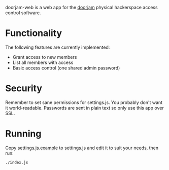 
doorjam-web is a web app for the [doorjam](https://github.com/sudoroom/doorjam) physical hackerspace access control software.

# Functionality

The following features are currently implemented:

* Grant access to new members
* List all members with access
* Basic access control (one shared admin password)

# Security

Remember to set sane permissions for settings.js. You probably don't want it world-readable. Passwords are sent in plain text so only use this app over SSL.

# Running

Copy settings.js.example to settings.js and edit it to suit your needs, then run:

```
./index.js
```
